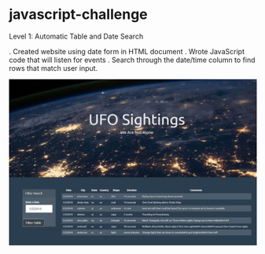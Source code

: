 # javascript-challenge

Level 1: Automatic Table and Date Search 

. Created website using date form in HTML document
. Wrote JavaScript code that will listen for events 
. Search through the date/time column to find rows that match user input.

![sightings](UFO-level-1/StarterCode/static/images/sightings.png)
